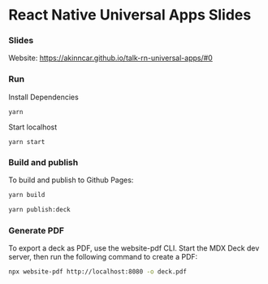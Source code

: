 # React Native Universal Apps Slides

### Slides

Website: https://akinncar.github.io/talk-rn-universal-apps/#0

### Run

Install Dependencies
```
yarn
```

Start localhost
```
yarn start
```

### Build and publish

To build and publish to Github Pages:

```sh
yarn build
```

```sh
yarn publish:deck
```

### Generate PDF

To export a deck as PDF, use the website-pdf CLI. Start the MDX Deck dev server, then run the following command to create a PDF:

```sh
npx website-pdf http://localhost:8080 -o deck.pdf
```

